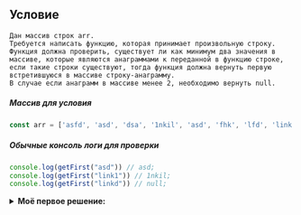 ## Условиe
```
Дан массив строк arr.
Требуется написать функцию, которая принимает произвольную строку.
Функция должна проверить, существует ли как минимум два значения в
массиве, которые являются анаграммами к переданной в функцию строке,
если такие строки существуют, тогда функция должна вернуть первую
встретившуюся в массиве строку-анаграмму.
В случае если анаграмм в массиве менее 2, необходимо вернуть null.
```

##### Массив для условия

```js
const arr = ['asfd', 'asd', 'dsa', '1nkil', 'asd', 'fhk', 'lfd', 'link', 'link1'];
```

##### Обычные консоль логи для проверки

```js
console.log(getFirst("asd")) // asd;
console.log(getFirst("link1")) // 1nkil;
console.log(getFirst("linkd")) // null;
```

<details>
  <summary><b>Моё первое решение:</b></summary>
  
```javascript
const getFirst = (str) => {
  let result;
  for (let arrStr of arr ) {
    if (arrStr.length !== str.length) continue;
    let temp = {}
    for (let j = 0; j < str.length; j++) {
      if (temp[arrStr[j]]) delete temp[arrStr[j]];
      else temp[arrStr[j]] = true;
      if (temp[str[j]]) delete temp[str[j]];
      else temp[str[j]] = true;
    }
    if (!Object.keys(temp).length) {
      if (result) {
        return result;
      }
      result = arrStr;
    }  
  }
  return null;
};
```
  
</details>
